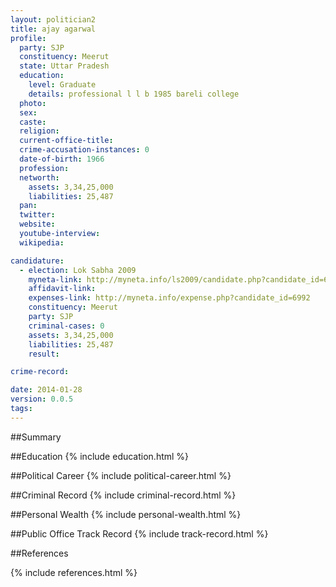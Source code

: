 ```yaml
---
layout: politician2
title: ajay agarwal
profile: 
  party: SJP
  constituency: Meerut
  state: Uttar Pradesh
  education: 
    level: Graduate
    details: professional l l b 1985 bareli college
  photo: 
  sex: 
  caste: 
  religion: 
  current-office-title: 
  crime-accusation-instances: 0
  date-of-birth: 1966
  profession: 
  networth: 
    assets: 3,34,25,000
    liabilities: 25,487
  pan: 
  twitter: 
  website: 
  youtube-interview: 
  wikipedia: 

candidature: 
  - election: Lok Sabha 2009
    myneta-link: http://myneta.info/ls2009/candidate.php?candidate_id=6992
    affidavit-link: 
    expenses-link: http://myneta.info/expense.php?candidate_id=6992
    constituency: Meerut 
    party: SJP
    criminal-cases: 0
    assets: 3,34,25,000
    liabilities: 25,487
    result:  

crime-record: 

date: 2014-01-28
version: 0.0.5
tags: 
---
```

##Summary


##Education
{% include education.html %}


##Political Career
{% include political-career.html %}


##Criminal Record
{% include criminal-record.html %}


##Personal Wealth
{% include personal-wealth.html %}


##Public Office Track Record
{% include track-record.html %}


##References


{% include references.html %}